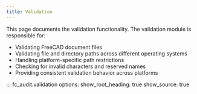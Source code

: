 ```yaml
---
title: Validation
---
```


This page documents the validation functionality. The validation module is responsible for:

- Validating FreeCAD document files
- Validating file and directory paths across different operating systems
- Handling platform-specific path restrictions
- Checking for invalid characters and reserved names
- Providing consistent validation behavior across platforms

::: fc_audit.validation
    options:
      show_root_heading: true
      show_source: true
